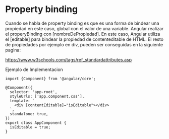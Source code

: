 # Property binding

Cuando se habla de property binding es que es una forma de bindear una propiedad en este caso, global con el valor de una variable. Angular realizar el properyBinding con [nombreDePropiedad]. En este caso, Angular utiliza el [editable] para bindear la propiedad de contenteditable de HTML. El resto de propiedades por ejemplo en div, pueden ser conseguidas en la siguiente pagina:

https://www.w3schools.com/tags/ref_standardattributes.asp

Ejemplo de Implementacion

```
import {Component} from '@angular/core';

@Component({
  selector: 'app-root',
  styleUrls: ['app.component.css'],
  template: `
    <div [contentEditable]="isEditable"></div>
  `,
  standalone: true,
})
export class AppComponent {
  isEditable = true;
}

```
